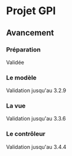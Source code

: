 Projet GPI
===============

Avancement
-----------

### Préparation

Validée

### Le modèle

Validation jusqu'au 3.2.9

### La vue

Validation jusqu'au 3.3.6

### Le contrôleur

Validation jusqu'au 3.4.4
